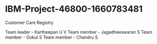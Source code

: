 # IBM-Project-46800-1660783481
Customer Care Registry

Team leader - Kartheepan U V
Team member - Jagadheeswaran S
Team member - Gokul S
Team member - Chandru S
